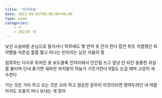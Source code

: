 ```yaml
---
title: '자리바꿈'
date: 2021-09-01T00:00:00+09:00
type: poem
categories:
    - 시
    - 2021年 作
---
```


낯선 소슬바람 손님으로 들어서니
하루에도 몇 번씩 옷 잔치 한다
팝콘 튀듯 치열했던 뙤약볕들
자존심 툴툴 떨고 떠나는 빈자리는
남은 자들의 몫

침묵하는 다수로 뒤처진 꽃
보도블록 언저리에서 안간힘 쓰고
깜냥 안 되던 옹졸한 과실
몸 불리며 단내 풍기면
새파란 까치발이 하늘가 기웃거린다
9월도 눈곱 떼며 고양이 세수한다

가는 것은 가라 하고
오는 것은 오라 하고
겸손한 갈무리 이것이라면
쟁여두려던 내 여름마저도
조용히 떠나 보내는 게 맞아